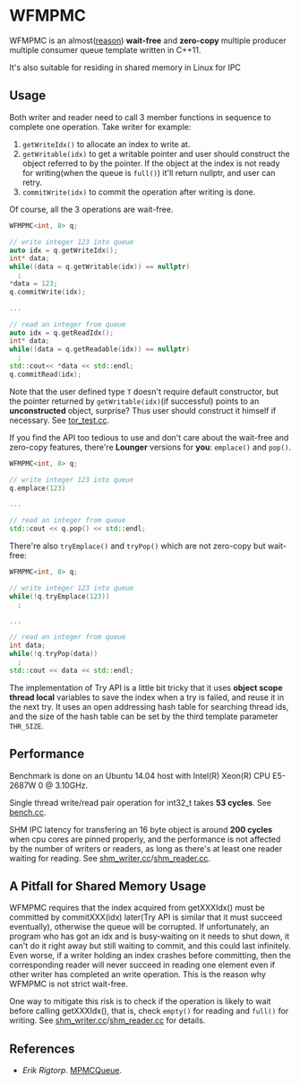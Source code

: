# WFMPMC
WFMPMC is an almost([reason](https://github.com/MengRao/WFMPMC#a-pitfall-for-shared-memory-usage)) **wait-free** and **zero-copy** multiple producer multiple consumer queue template written in C++11.

It's also suitable for residing in shared memory in Linux for IPC

## Usage
Both writer and reader need to call 3 member functions in sequence to complete one operation. Take writer for example: 
1. `getWriteIdx()` to allocate an  index to write at. 
2. `getWritable(idx)` to get a writable pointer and user should construct the object referred to by the pointer. If the object at the index is not ready for writing(when the queue is `full()`) it'll return nullptr, and user can retry.
3. `commitWrite(idx)` to commit the operation after writing is done.
  
Of course, all the 3 operations are wait-free.
```c++
WFMPMC<int, 8> q;

// write integer 123 into queue
auto idx = q.getWriteIdx();
int* data;
while((data = q.getWritable(idx)) == nullptr)
  ;
*data = 123;
q.commitWrite(idx);

...

// read an integer from queue
auto idx = q.getReadIdx();
int* data;
while((data = q.getReadable(idx)) == nullptr)
  ;
std::cout<< *data << std::endl;
q.commitRead(idx);
```
Note that the user defined type `T` doesn't require default constructor, but the pointer returned by `getWritable(idx)`(if successful) points to an **unconstructed** object, surprise? Thus user should construct it himself if necessary. See [tor_test.cc](https://github.com/MengRao/WFMPMC/blob/master/test/tor_test.cc).

If you find the API too tedious to use and don't care about the wait-free and zero-copy features, there're **Lounger** versions for **you**: `emplace()` and `pop()`.
```c++
WFMPMC<int, 8> q;

// write integer 123 into queue
q.emplace(123)

...

// read an integer from queue
std::cout << q.pop() << std::endl;
```
There're also `tryEmplace()` and `tryPop()` which are not zero-copy but wait-free:
```c++
WFMPMC<int, 8> q;

// write integer 123 into queue
while(!q.tryEmplace(123))
  ;

...

// read an integer from queue
int data;
while(!q.tryPop(data))
  ;
std::cout << data << std::endl;
```
The implementation of Try API is a little bit tricky that it uses **object scope thread local** variables to save the index when a try is failed, and reuse it in the next try. It uses an open addressing hash table for searching thread ids, and the size of the hash table can be set by the third template parameter `THR_SIZE`.

## Performance
Benchmark is done on an Ubuntu 14.04 host with Intel(R) Xeon(R) CPU E5-2687W 0 @ 3.10GHz.

Single thread write/read pair operation for int32_t takes **53 cycles**. See [bench.cc](https://github.com/MengRao/WFMPMC/blob/master/test/bench.cc).

SHM IPC latency for transfering an 16 byte object is around **200 cycles** when cpu cores are pinned properly, and the performance is not affected by the number of writers or readers, as long as there's at least one reader waiting for reading. See [shm_writer.cc](https://github.com/MengRao/WFMPMC/blob/master/test/shm_writer.cc)/[shm_reader.cc](https://github.com/MengRao/WFMPMC/blob/master/test/shm_reader.cc).

## A Pitfall for Shared Memory Usage
WFMPMC requires that the index acquired from getXXXIdx() must be committed by commitXXX(idx) later(Try API is similar that it must succeed eventually), otherwise the queue will be corrupted. If unfortunately, an program who has got an idx and is busy-waiting on it needs to shut down, it can't do it right away but still waiting to commit, and this could last infinitely. Even worse, if a writer holding an index crashes before committing, then the corresponding reader will never succeed in reading one element even if other writer has completed an write operation. This is the reason why WFMPMC is not strict wait-free.

One way to mitigate this risk is to check if the operation is likely to wait before calling getXXXIdx(), that is, check `empty()` for reading and `full()` for writing. See [shm_writer.cc](https://github.com/MengRao/WFMPMC/blob/master/test/shm_writer.cc)/[shm_reader.cc](https://github.com/MengRao/WFMPMC/blob/master/test/shm_reader.cc) for details.

## References
- *Erik Rigtorp*. [MPMCQueue](https://github.com/rigtorp/MPMCQueue).
